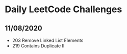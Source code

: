 # Daily LeetCode Challenges

## 11/08/2020
- 203 Remove Linked List Elements
- 219 Contains Duplicate II